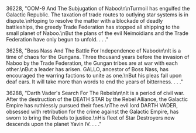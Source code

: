 ﻿36228, "OOM-9 And The Subjugation of Naboo\n\nTurmoil has engulfed the Galactic Republic.  The taxation of trade routes to outlying star systems is in dispute.\nHoping to resolve the matter with a blockade of deadly battleships, the greedy Trade Federation has stopped all shipping to the small planet of Naboo.\nBut the plans of the evil Neimoidians and the Trade Federation have only begun to unfold. . . ."

36258, "Boss Nass And The Battle For Independence of Naboo\n\nIt is a time of chaos for the Gungans.  Three thousand years before the invasion of Naboo by the Trade Federation, the Gungan tribes are at war with each other.\nBut a leader has arisen.  GALLO, ancestor of Boss Nass, has encouraged the warring factions to unite as one.\nBut his pleas fall upon deaf ears.  It will take more than words to end the years of bitterness. . . ."

36288, "Darth Vader's Search For The Rebels\n\nIt is a period of civil war.  After the destruction of the DEATH STAR by the Rebel Alliance, the Galactic Empire has ruthlessly pursued their foes.\nThe evil lord DARTH VADER, obsessed with retribution for the crime against the Galactic Empire, has sworn to bring the Rebels to justice.\nHis fleet of Star Destroyers now descends upon the planet Yavin IV. . . ."

